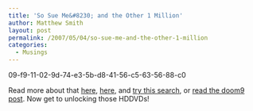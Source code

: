```yaml
---
title: 'So Sue Me&#8230; and the Other 1 Million'
author: Matthew Smith
layout: post
permalink: /2007/05/04/so-sue-me-and-the-other-1-million
categories:
  - Musings
---
```

09-f9-11-02-9d-74-e3-5b-d8-41-56-c5-63-56-88-c0

Read more about that [here][1], [here][2], and [try this search][3], or [read the doom9 post][4]. Now get to unlocking those HDDVDs!

 [1]: http://www.boingboing.net/2007/05/04/aacs_vows_to_fight_p.html
 [2]: http://www.boingboing.net/2007/05/03/new_aacs_crack_cant_.html
 [3]: http://www.google.com/search?q=09-f9-11-02-9d-74-e3-5b-d8-41-56-c5-63-56-88-c0&ie=utf-8&oe=utf-8&aq=t&rls=com.ubuntu:en-US:official&client=firefox-a
 [4]: http://forum.doom9.org/showthread.php?t=124294